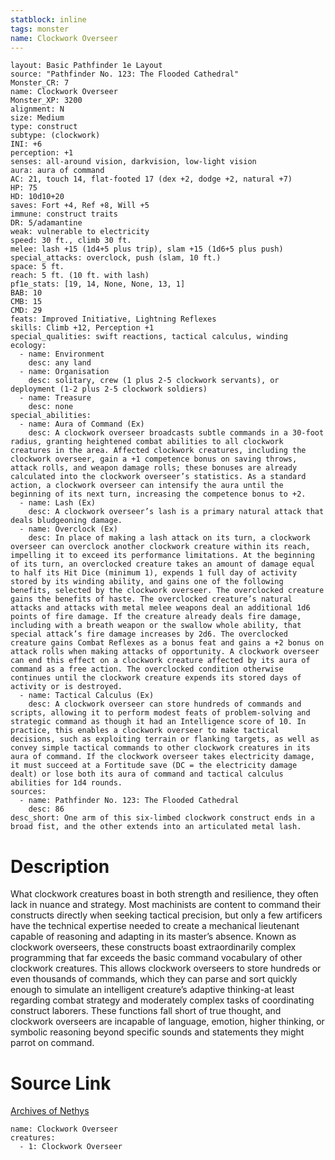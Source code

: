```yaml
---
statblock: inline
tags: monster
name: Clockwork Overseer
---
```

```statblock
layout: Basic Pathfinder 1e Layout
source: "Pathfinder No. 123: The Flooded Cathedral"
Monster_CR: 7
name: Clockwork Overseer
Monster_XP: 3200
alignment: N
size: Medium
type: construct
subtype: (clockwork)
INI: +6
perception: +1
senses: all-around vision, darkvision, low-light vision
aura: aura of command
AC: 21, touch 14, flat-footed 17 (dex +2, dodge +2, natural +7)
HP: 75
HD: 10d10+20
saves: Fort +4, Ref +8, Will +5
immune: construct traits
DR: 5/adamantine
weak: vulnerable to electricity
speed: 30 ft., climb 30 ft.
melee: lash +15 (1d4+5 plus trip), slam +15 (1d6+5 plus push)
special_attacks: overclock, push (slam, 10 ft.)
space: 5 ft.
reach: 5 ft. (10 ft. with lash)
pf1e_stats: [19, 14, None, None, 13, 1]
BAB: 10
CMB: 15
CMD: 29
feats: Improved Initiative, Lightning Reflexes
skills: Climb +12, Perception +1
special_qualities: swift reactions, tactical calculus, winding
ecology:
  - name: Environment
    desc: any land
  - name: Organisation
    desc: solitary, crew (1 plus 2-5 clockwork servants), or deployment (1-2 plus 2-5 clockwork soldiers)
  - name: Treasure
    desc: none
special_abilities:
  - name: Aura of Command (Ex)
    desc: A clockwork overseer broadcasts subtle commands in a 30-foot radius, granting heightened combat abilities to all clockwork creatures in the area. Affected clockwork creatures, including the clockwork overseer, gain a +1 competence bonus on saving throws, attack rolls, and weapon damage rolls; these bonuses are already calculated into the clockwork overseer’s statistics. As a standard action, a clockwork overseer can intensify the aura until the beginning of its next turn, increasing the competence bonus to +2.
  - name: Lash (Ex)
    desc: A clockwork overseer’s lash is a primary natural attack that deals bludgeoning damage.
  - name: Overclock (Ex)
    desc: In place of making a lash attack on its turn, a clockwork overseer can overclock another clockwork creature within its reach, impelling it to exceed its performance limitations. At the beginning of its turn, an overclocked creature takes an amount of damage equal to half its Hit Dice (minimum 1), expends 1 full day of activity stored by its winding ability, and gains one of the following benefits, selected by the clockwork overseer. The overclocked creature gains the benefits of haste. The overclocked creature’s natural attacks and attacks with metal melee weapons deal an additional 1d6 points of fire damage. If the creature already deals fire damage, including with a breath weapon or the swallow whole ability, that special attack’s fire damage increases by 2d6. The overclocked creature gains Combat Reflexes as a bonus feat and gains a +2 bonus on attack rolls when making attacks of opportunity. A clockwork overseer can end this effect on a clockwork creature affected by its aura of command as a free action. The overclocked condition otherwise continues until the clockwork creature expends its stored days of activity or is destroyed.
  - name: Tactical Calculus (Ex)
    desc: A clockwork overseer can store hundreds of commands and scripts, allowing it to perform modest feats of problem-solving and strategic command as though it had an Intelligence score of 10. In practice, this enables a clockwork overseer to make tactical decisions, such as exploiting terrain or flanking targets, as well as convey simple tactical commands to other clockwork creatures in its aura of command. If the clockwork overseer takes electricity damage, it must succeed at a Fortitude save (DC = the electricity damage dealt) or lose both its aura of command and tactical calculus abilities for 1d4 rounds.
sources:
  - name: Pathfinder No. 123: The Flooded Cathedral
    desc: 86
desc_short: One arm of this six-limbed clockwork construct ends in a broad fist, and the other extends into an articulated metal lash.
```
# Description
What clockwork creatures boast in both strength and resilience, they often lack in nuance and strategy. Most machinists are content to command their constructs directly when seeking tactical precision, but only a few artificers have the technical expertise needed to create a mechanical lieutenant capable of reasoning and adapting in its master’s absence. Known as clockwork overseers, these constructs boast extraordinarily complex programming that far exceeds the basic command vocabulary of other clockwork creatures. This allows clockwork overseers to store hundreds or even thousands of commands, which they can parse and sort quickly enough to simulate an intelligent creature’s adaptive thinking-at least regarding combat strategy and moderately complex tasks of coordinating construct laborers. These functions fall short of true thought, and clockwork overseers are incapable of language, emotion, higher thinking, or symbolic reasoning beyond specific sounds and statements they might parrot on command.
# Source Link
[Archives of Nethys](https://aonprd.com/MonsterDisplay.aspx?ItemName=Clockwork%20Overseer)
```encounter-table
name: Clockwork Overseer
creatures:
  - 1: Clockwork Overseer
```
